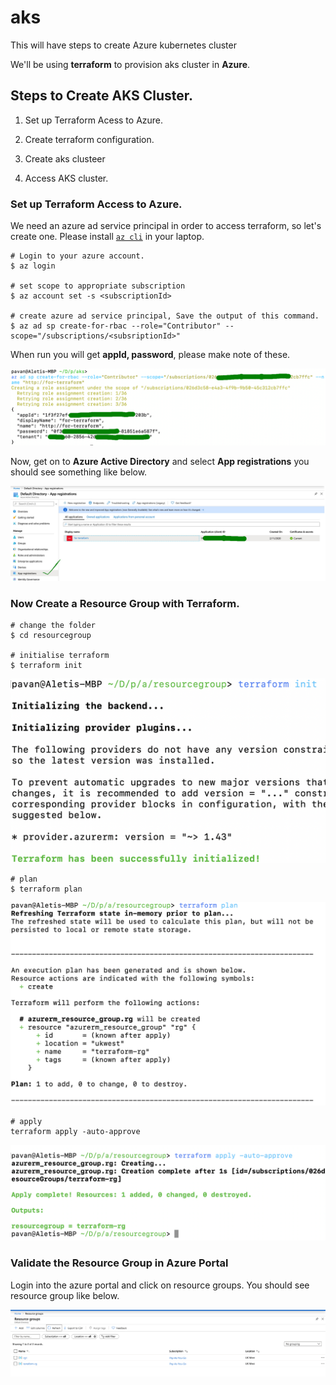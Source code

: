 # aks
This will have steps to create Azure kubernetes cluster

We'll be using __terraform__ to provision aks cluster in __Azure__.


## Steps to Create AKS Cluster.

1. Set up Terraform Acess to Azure.

2. Create terraform configuration.

3. Create aks clusteer

4. Access AKS cluster.


### Set up Terraform Access to Azure.

We need an azure ad service principal in order to access terraform, so let's create one. Please install [`az cli`](https://www.youtube.com/watch?v=FdsDtfo8xQY&t=2s) in your laptop.

```
# Login to your azure account.
$ az login

# set scope to appropriate subscription
$ az account set -s <subscriptionId>

# create azure ad service principal, Save the output of this command. 
$ az ad sp create-for-rbac --role="Contributor" --scope="/subscriptions/<subsriptionId>"

```
When run you will get __appId, password__, please make note of these.

![azure-sp-create.JPG](images/az-sp-create.jpg)

Now, get on to __Azure Active Directory__ and select __App registrations__ you should see something like below.

![azure-sp.jpg](images/azure-sp.jpg)


### Now Create a Resource Group with Terraform.

```
# change the folder
$ cd resourcegroup

# initialise terraform
$ terraform init
```
![terraform plan](images/terraform-init.png)

```
# plan 
$ terraform plan
```

![terraform plan](images/terraform-plan.png)

```
# apply 
terraform apply -auto-approve
```
![terraform apply](images/terraform-apply.png)


### Validate the Resource Group in Azure Portal

Login into the azure portal and click on resource groups. You should see resource group like below.


![terraform-rg-create.png](images/terraform-rg-create.png)

